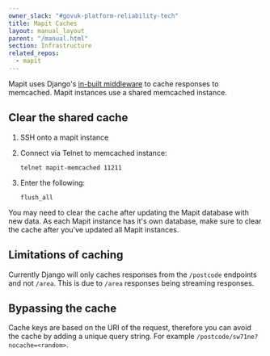```yaml
---
owner_slack: "#govuk-platform-reliability-tech"
title: Mapit Caches
layout: manual_layout
parent: "/manual.html"
section: Infrastructure
related_repos:
  - mapit
---
```


Mapit uses Django's [in-built middleware](https://docs.djangoproject.com/en/3.1/topics/cache/#the-per-site-cache) to cache responses to memcached. Mapit instances use a shared memcached instance.

## Clear the shared cache

1. SSH onto a mapit instance

1. Connect via Telnet to memcached instance:

   ```
   telnet mapit-memcached 11211
   ```

1. Enter the following:

   ```
   flush_all
   ```

You may need to clear the cache after updating the Mapit database with new data. As each Mapit instance has it's own database, make sure to clear the cache after you've updated all Mapit instances.

## Limitations of caching

Currently Django will only caches responses from the `/postcode` endpoints and not `/area`. This is due to `/area` responses being streaming responses.

## Bypassing the cache

Cache keys are based on the URI of the request, therefore you can avoid the cache by adding a unique query string. For example `/postcode/sw71ne?nocache=<random>`.
